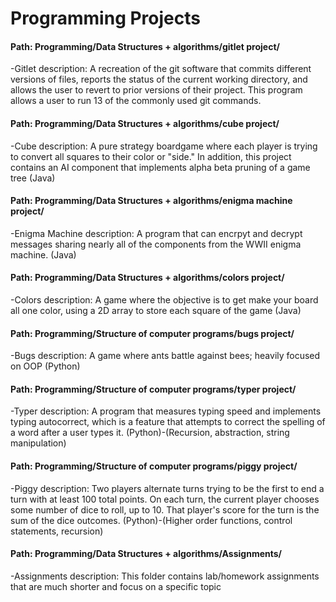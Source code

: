 # Programming Projects

#### Path: Programming/Data Structures + algorithms/gitlet project/
-Gitlet description: A recreation of the git software that commits different versions of files, reports the status of the current working directory, and allows the user to revert to prior versions of their project.  This program allows a user to run 13 of the commonly used git commands.

#### Path: Programming/Data Structures + algorithms/cube project/
-Cube description: A pure strategy boardgame where each player is trying to convert all squares to their color or "side."
       In addition, this project contains an AI component that implements alpha beta pruning of a game tree (Java)
  
#### Path: Programming/Data Structures + algorithms/enigma machine project/
-Enigma Machine description: A program that can encrpyt and decrypt messages sharing nearly all of the components from the WWII enigma machine. (Java)

#### Path: Programming/Data Structures + algorithms/colors project/
-Colors description: A game where the objective is to get make your board all one color, using a 2D array to store each square of the game (Java)

#### Path: Programming/Structure of computer programs/bugs project/
-Bugs description:  A game where ants battle against bees; heavily focused on OOP (Python)

#### Path: Programming/Structure of computer programs/typer project/
-Typer description:  A program that measures typing speed and implements typing autocorrect, which is a feature that attempts to correct the spelling of a word after a user types it.  (Python)-(Recursion, abstraction, string manipulation)

#### Path: Programming/Structure of computer programs/piggy project/
-Piggy description:  Two players alternate turns trying to be the first to end a turn with at least 100 total points. On each turn, the current player chooses some number of dice to roll, up to 10. That player's score for the turn is the sum of the dice outcomes. (Python)-(Higher order functions, control statements, recursion)

#### Path: Programming/Data Structures + algorithms/Assignments/
-Assignments description: This folder contains lab/homework assignments that are much shorter and focus on a specific topic
